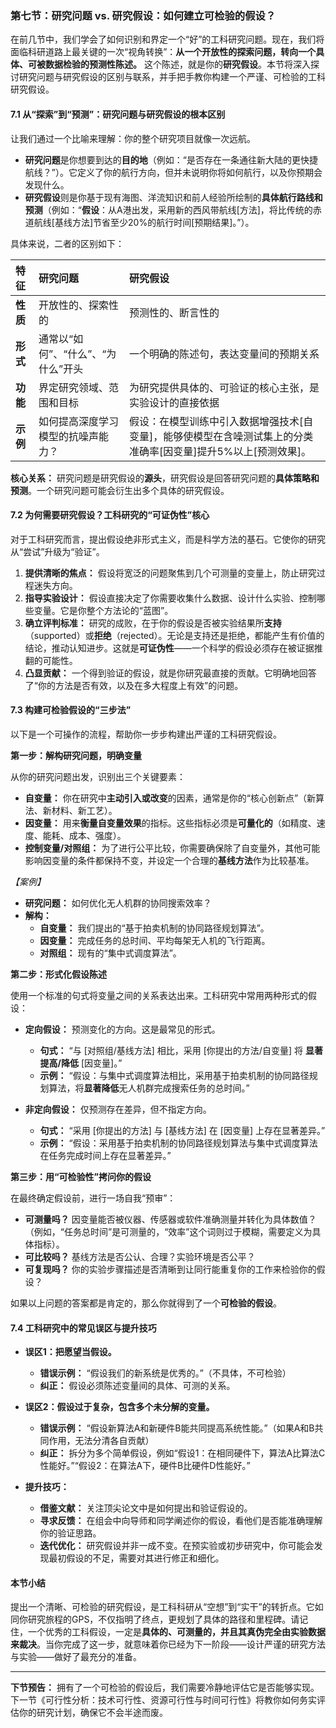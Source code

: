 ### **第七节：研究问题 vs. 研究假设：如何建立可检验的假设？**

在前几节中，我们学会了如何识别和界定一个“好”的工科研究问题。现在，我们将面临科研道路上最关键的一次“视角转换”：**从一个开放性的探索问题，转向一个具体、可被数据检验的预测性陈述。** 这个陈述，就是你的**研究假设**。本节将深入探讨研究问题与研究假设的区别与联系，并手把手教你构建一个严谨、可检验的工科研究假设。

#### **7.1 从“探索”到“预测”：研究问题与研究假设的根本区别**

让我们通过一个比喻来理解：你的整个研究项目就像一次远航。

* **研究问题**是你想要到达的**目的地**（例如：“是否存在一条通往新大陆的更快捷航线？”）。它定义了你的航行方向，但并未说明你将如何航行，以及你预期会发现什么。
* **研究假设**则是你基于现有海图、洋流知识和前人经验所绘制的**具体航行路线和预测**（例如：“**假设**：从A港出发，采用新的西风带航线[方法]，将比传统的赤道航线[基线方法]节省至少20%的航行时间[预期结果]。”）。

具体来说，二者的区别如下：

| 特征 | **研究问题** | **研究假设** |
| :--- | :--- | :--- |
| **性质** | 开放性的、探索性的 | 预测性的、断言性的 |
| **形式** | 通常以“如何”、“什么”、“为什么”开头 | 一个明确的陈述句，表达变量间的预期关系 |
| **功能** | 界定研究领域、范围和目标 | 为研究提供具体的、可验证的核心主张，是实验设计的直接依据 |
| **示例** | 如何提高深度学习模型的抗噪声能力？ | 假设：在模型训练中引入数据增强技术[自变量]，能够使模型在含噪测试集上的分类准确率[因变量]提升5%以上[预测效果]。 |

**核心关系：** 研究问题是研究假设的**源头**，研究假设是回答研究问题的**具体策略和预测**。一个研究问题可能会衍生出多个具体的研究假设。

#### **7.2 为何需要研究假设？工科研究的“可证伪性”核心**

对于工科研究而言，提出假设绝非形式主义，而是科学方法的基石。它使你的研究从“尝试”升级为“验证”。

1. **提供清晰的焦点：** 假设将宽泛的问题聚焦到几个可测量的变量上，防止研究过程迷失方向。
2. **指导实验设计：** 假设直接决定了你需要收集什么数据、设计什么实验、控制哪些变量。它是你整个方法论的“蓝图”。
3. **确立评判标准：** 研究的成败，在于你的假设是否被实验结果所**支持**（supported）或**拒绝**（rejected）。无论是支持还是拒绝，都能产生有价值的结论，推动认知进步。这就是**可证伪性**——一个科学的假设必须存在被证据推翻的可能性。
4. **凸显贡献：** 一个得到验证的假设，就是你研究最直接的贡献。它明确地回答了“你的方法是否有效，以及在多大程度上有效”的问题。

#### **7.3 构建可检验假设的“三步法”**

以下是一个可操作的流程，帮助你一步步构建出严谨的工科研究假设。

**第一步：解构研究问题，明确变量**

从你的研究问题出发，识别出三个关键要素：

* **自变量：** 你在研究中**主动引入或改变**的因素，通常是你的“核心创新点”（新算法、新材料、新工艺）。
* **因变量：** 用来**衡量自变量效果**的指标。这些指标必须是**可量化的**（如精度、速度、能耗、成本、强度）。
* **控制变量/对照组：** 为了进行公平比较，你需要确保除了自变量外，其他可能影响因变量的条件都保持不变，并设定一个合理的**基线方法**作为比较基准。

*【案例】*

* **研究问题：** 如何优化无人机群的协同搜索效率？
* **解构：**
  * **自变量：** 我们提出的“基于拍卖机制的协同路径规划算法”。
  * **因变量：** 完成任务的总时间、平均每架无人机的飞行距离。
  * **对照组：** 现有的“集中式调度算法”。

**第二步：形式化假设陈述**

使用一个标准的句式将变量之间的关系表达出来。工科研究中常用两种形式的假设：

* **定向假设：** 预测变化的方向。这是最常见的形式。
  * **句式：** “与 [对照组/基线方法] 相比，采用 [你提出的方法/自变量] 将 **显著提高/降低** [因变量]。”
  * **示例：** “假设：与集中式调度算法相比，采用基于拍卖机制的协同路径规划算法，将**显著降低**无人机群完成搜索任务的总时间。”

* **非定向假设：** 仅预测存在差异，但不指定方向。
  * **句式：** “采用 [你提出的方法] 与 [基线方法] 在 [因变量] 上存在显著差异。”
  * **示例：** “假设：采用基于拍卖机制的协同路径规划算法与集中式调度算法在任务完成时间上存在显著差异。”

**第三步：用“可检验性”拷问你的假设**

在最终确定假设前，进行一场自我“预审”：

* **可测量吗？** 因变量能否被仪器、传感器或软件准确测量并转化为具体数值？（例如，“任务总时间”是可测量的，“效率”这个词则过于模糊，需要定义为具体指标）。
* **可比较吗？** 基线方法是否公认、合理？实验环境是否公平？
* **可复现吗？** 你的实验步骤描述是否清晰到让同行能重复你的工作来检验你的假设？

如果以上问题的答案都是肯定的，那么你就得到了一个**可检验的假设**。

#### **7.4 工科研究中的常见误区与提升技巧**

* **误区1：把愿望当假设。**
  * **错误示例：** “假设我们的新系统是优秀的。”（不具体，不可检验）
  * **纠正：** 假设必须陈述变量间的具体、可测的关系。

* **误区2：假设过于复杂，包含多个未分解的变量。**
  * **错误示例：** “假设新算法A和新硬件B能共同提高系统性能。”（如果A和B共同作用，无法分清各自贡献）
  * **纠正：** 拆分为多个简单假设，例如“假设1：在相同硬件下，算法A比算法C性能好。”“假设2：在算法A下，硬件B比硬件D性能好。”

* **提升技巧：**
  * **借鉴文献：** 关注顶尖论文中是如何提出和验证假设的。
  * **寻求反馈：** 在组会中向导师和同学阐述你的假设，看他们是否能准确理解你的验证思路。
  * **迭代优化：** 研究假设并非一成不变。在预实验或初步研究中，你可能会发现最初假设的不足，需要对其进行修正和细化。

#### **本节小结**

提出一个清晰、可检验的研究假设，是工科科研从“空想”到“实干”的转折点。它如同你研究旅程的GPS，不仅指明了终点，更规划了具体的路径和里程碑。请记住，一个优秀的工科假设，一定是**具体的、可测量的，并且其真伪完全由实验数据来裁决**。当你完成了这一步，就意味着你已经为下一阶段——设计严谨的研究方法与实验——做好了最充分的准备。

---
**下节预告：** 拥有了一个可检验的假设后，我们需要冷静地评估它是否能够实现。下一节《可行性分析：技术可行性、资源可行性与时间可行性》将教你如何务实评估你的研究计划，确保它不会半途而废。

